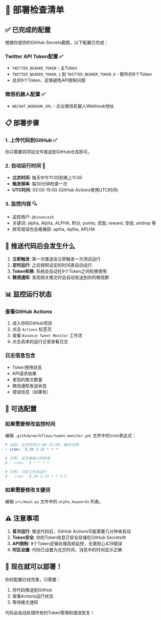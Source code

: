 # 🚀 部署检查清单

## ✅ 已完成的配置

根据你提供的GitHub Secrets截图，以下配置已完成：

### Twitter API Token配置 ✅
- `TWITTER_BEARER_TOKEN` - 主Token
- `TWITTER_BEARER_TOKEN_1` 到 `TWITTER_BEARER_TOKEN_8` - 额外的8个Token
- 总共9个Token，足够避免API限制问题

### 微信机器人配置 ✅
- `WECHAT_WEBHOOK_URL` - 企业微信机器人Webhook地址

## 📋 部署步骤

### 1. 上传代码到GitHub ✅
你只需要将项目文件推送到GitHub仓库即可。

### 2. 自动运行时间 📅
- **北京时间**: 每天中午11:00到晚上11:00
- **触发频率**: 每30分钟检查一次
- **UTC时间**: 03:00-15:00 (GitHub Actions使用UTC时间)

### 3. 监控内容 🔍
- 监控用户: `@binancezh`
- 关键词: alpha, Alpha, ALPHA, 积分, points, 奖励, reward, 空投, airdrop 等
- 拼写错误也会被捕获: aplha, Aplha, APLHA

## 🎯 推送代码后会发生什么

1. **立即触发**: 第一次推送会立即触发一次测试运行
2. **定时运行**: 之后按照设定的时间表自动运行
3. **Token轮换**: 系统会自动在9个Token之间轮换使用
4. **微信通知**: 发现相关推文时会自动发送到你的微信群

## 📊 监控运行状态

### 查看GitHub Actions
1. 进入你的GitHub项目
2. 点击 `Actions` 标签页
3. 查看 `Binance Tweet Monitor` 工作流
4. 点击具体的运行记录查看日志

### 日志信息包含
- Token使用状态
- API请求结果
- 发现的推文数量
- 微信通知发送状态
- 错误信息（如果有）

## 🔧 可选配置

### 如果需要修改监控时间
编辑 `.github/workflows/tweet-monitor.yml` 文件中的cron表达式：
```yaml
# 当前: 北京时间11:00-23:00，每30分钟
- cron: '0,30 3-15 * * *'

# 示例: 全天候每小时检查
# - cron: '0 * * * *'

# 示例: 只在工作日运行
# - cron: '0,30 3-15 * * 1-5'
```

### 如果需要修改关键词
编辑 `src/main.py` 文件中的 `alpha_keywords` 列表。

## ⚠️ 注意事项

1. **首次运行**: 推送代码后，GitHub Actions可能需要几分钟来启动
2. **Token安全**: 你的Token信息已安全存储在GitHub Secrets中
3. **API限制**: 9个Token足够处理高频监控，无需担心429错误
4. **时区设置**: 代码已设置为北京时间，消息中的时间显示正确

## 🚀 现在就可以部署！

你的配置已经完善，只需要：
1. 将代码推送到GitHub
2. 查看Actions运行状态
3. 等待推文通知

代码会自动处理所有的Token管理和错误恢复！